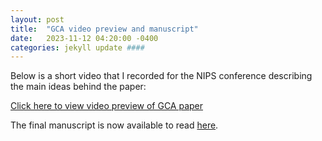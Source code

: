 ```yaml
---
layout: post
title:  "GCA video preview and manuscript"
date:   2023-11-12 04:20:00 -0400
categories: jekyll update ####
---
```


Below is a short video that I recorded for the NIPS conference describing the main ideas behind the paper:

[Click here to view video preview of GCA paper](https://recorder-v3.slideslive.com/#/share?share=87852&s=ec92c8d9-b80f-4f5f-a3e5-ed84a3c69726)

The final manuscript is now available to read [here](https://openreview.net/pdf?id=wqIm0Qsgy0).
